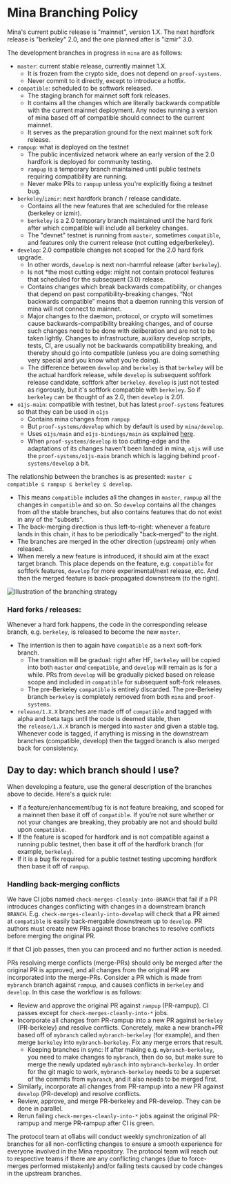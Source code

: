 # Mina Branching Policy

Mina's current public release is "mainnet", version 1.X. The next hardfork
release is "berkeley" 2.0, and the one planned after is "izmir" 3.0.

The development branches in progress in `mina` are as follows:

- `master`: current stable release, currently mainnet 1.X.
  - It is frozen from the crypto side, does not depend on `proof-systems`.
  - Never commit to it directly, except to introduce a hotfix.
- `compatible`: scheduled to be softwork released.
  - The staging branch for mainnet soft fork releases.
  - It contains all the changes which are literally backwards compatible with
    the current mainnet deployment. Any nodes running a version of mina based
    off of compatible should connect to the current mainnet.
  - It serves as the preparation ground for the next mainnet soft fork release.
- `rampup`: what is deployed on the testnet
  - The public incentivized network where an early version of the 2.0 hardfork
    is deployed for community testing.
  - `rampup` is a temporary branch maintained until public testnets requiring
    compatibility are running.
  - Never make PRs to `rampup` unless you're explicitly fixing a testnet bug.
- `berkeley`/`izmir`: next hardfork branch / release candidate.
  - Contains all the new features that are scheduled for the release (berkeley
    or izmir).
  - `berkeley` is a 2.0 temporary branch maintained until the hard fork after
    which compatible will include all berkeley changes.
  - The "devnet" testnet is running from `master`, sometimes `compatible`, and
    features only the current release (not cutting edge/berkeley).
- `develop`: 2.0 compatible changes not scoped for the 2.0 hard fork upgrade.
  - In other words, `develop` is next non-harmful release (after `berkeley`).
  - Is not \*the most cutting edge: might not contain protocol features that
    scheduled for the subsequent (3.0) release.
  - Contains changes which break backwards compatibility, or changes that depend
    on past compatibility-breaking changes. “Not backwards compatible” means
    that a daemon running this version of mina will not connect to mainnet.
  - Major changes to the daemon, protocol, or crypto will sometimes cause
    backwards-compatibility breaking changes, and of course such changes need to
    be done with deliberation and are not to be taken lightly. Changes to
    infrastructure, auxiliary develop scripts, tests, CI, are usually not be
    backwards compatibility breaking, and thereby should go into compatible
    (unless you are doing something very special and you know what you’re
    doing).
  - The difference between `develop` and `berkeley` is that `berkeley` will be
    the actual hardfork release, while `develop` is subsequent softfork release
    candidate, softfork after `berkeley`. `develop` is just not tested as
    rigorously, but it's softfork compatible with `berkeley`. So if `berkeley`
    can be thought of as 2.0, then `develop` is 2.01.
- `o1js-main`: compatible with testnet, but has latest `proof-systems` features
  so that they can be used in `o1js`
  - Contains mina changes from `rampup`
  - But `proof-systems/develop` which by default is used by `mina/develop`.
  - Uses `o1js/main` and `o1js-bindings/main` as explained
    [here](https://github.com/o1-labs/o1js/blob/main/README-dev.md#branch-compatibility?).
  - When `proof-systems/develop` is too cutting-edge and the adaptations of its
    changes haven't been landed in mina, `o1js` will use the
    `proof-systems/o1js-main` branch which is lagging behind
    `proof-systems/develop` a bit.

The relationship between the branches is as presented:
`master ⊆ compatible ⊆ rampup ⊆ berkeley ⊆ develop`.

- This means `compatible` includes all the changes in `master`, `rampup` all the
  changes in `compatible` and so on. So `develop` contains all the changes from
  _all_ the stable branches, but also contains features that do not exist in any
  of the "subsets".
- The back-merging direction is thus left-to-right: whenever a feature lands in
  this chain, it has to be periodically "back-merged" to the right.
- The branches are merged in the other direction (upstream) only when released.
- When merely a new feature is introduced, it should aim at the exact target
  branch. This place depends on the feature, e.g. `compatible` for softfork
  features, `develop` for more experimental/next release, etc. And then the
  merged feature is back-propagated downstream (to the right).

![Illustration of the branching strategy](https://github.com/MinaProtocol/mina-resources/blob/main/docs/res/branching_flow_david_wong.png)

### Hard forks / releases:

Whenever a hard fork happens, the code in the corresponding release branch, e.g.
`berkeley`, is released to become the new `master`.

- The intention is then to again have `compatible` as a next soft-fork branch.
  - The transition will be gradual: right after HF, `berkeley` will be copied
    into both `master` _and_ `compatible`, and `develop` will remain as is for a
    while. PRs from `develop` will be gradually picked based on release scope
    and included in `compatible` for subsequent soft-fork releases.
  - The pre-Berkeley `compatible` is entirely discarded. The pre-Berkeley branch
    `berkeley` is completely removed from both `mina` and `proof-systems`.
- `release/1.X.X` branches are made off of `compatible` and tagged with alpha
  and beta tags until the code is deemed stable, then the `release/1.X.X` branch
  is merged into `master` and given a stable tag. Whenever code is tagged, if
  anything is missing in the downstream branches (compatible, develop) then the
  tagged branch is also merged back for consistency.

## Day to day: which branch should I use?

When developing a feature, use the general description of the branches above to
decide. Here's a quick rule:

- If a feature/enhancement/bug fix is not feature breaking, and scoped for a
  mainnet then base it off of `compatible`. If you’re not sure whether or not
  your changes are breaking, they probably are not and should build upon
  `compatible`.
- If the feature is scoped for hardfork and is not compatible against a running
  public testnet, then base it off of the hardfork branch (for example,
  `berkeley`).
- If it is a bug fix required for a public testnet testing upcoming hardfork
  then base it off of `rampup`.

### Handling back-merging conflicts

We have CI jobs named `check-merges-cleanly-into-BRANCH` that fail if a PR
introduces changes conflicting with changes in a downstream branch `BRANCH`.
E.g. `check-merges-cleanly-into-develop` will check that a PR aimed at
`compatible` is easily back-mergable downstream up to `develop`. PR authors must
create new PRs against those branches to resolve conflicts before merging the
original PR.

If that CI job passes, then you can proceed and no further action is needed.

PRs resolving merge conflicts (merge-PRs) should only be merged after the
original PR is approved, and all changes from the original PR are incorporated
into the merge-PRs. Consider a PR which is made from `mybranch` branch against
`rampup`, and causes conflicts in `berkeley` and `develop`. In this case the
workflow is as follows:

- Review and approve the original PR against `rampup` (PR-rampup). CI passes
  except for `check-merges-cleanly-into-*` jobs.
- Incorporate all changes from PR-rampup into a new PR against `berkeley`
  (PR-berkeley) and resolve conflicts. Concretely, make a new branch+PR based
  off of `mybranch` called `mybranch-berkeley` (for example), and then merge
  `berkeley` into `mybranch-berkeley`. Fix any merge errors that result.
  - Keeping branches in sync: If after making e.g. `mybranch-berkeley`, you need
    to make changes to `mybranch`, then do so, but make sure to merge the newly
    updated `mybranch` into `mybranch-berkeley`. In order for the git magic to
    work, `mybranch-berkeley` needs to be a superset of the commits from
    `mybranch`, and it also needs to be merged first.
- Similarly, incorporate all changes from PR-rampup into a new PR against
  `develop` (PR-develop) and resolve conflicts.
- Review, approve, and merge PR-berkeley and PR-develop. They can be done in
  parallel.
- Rerun failing `check-merges-cleanly-into-*` jobs against the original
  PR-rampup and merge PR-rampup after CI is green.

The protocol team at o1labs will conduct weekly synchronization of all branches
for all non-conflicting changes to ensure a smooth experience for everyone
involved in the Mina repository. The protocol team will reach out to respective
teams if there are any conflicting changes (due to force-merges performed
mistakenly) and/or failing tests caused by code changes in the upstream
branches.
